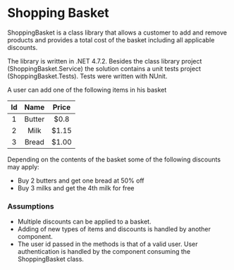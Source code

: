 # Shopping Basket
ShoppingBasket is a class library that allows a customer to add
and remove products and provides a total cost of the basket including
all applicable discounts.

The library is written in .NET 4.7.2. Besides the class library
project (ShoppingBasket.Service) the solution contains a unit 
tests project (ShoppingBasket.Tests). Tests were written with
NUnit.

A user can add one of the following items in his basket

| Id | Name   | Price |
|:-: |:------:| :----:|
| 1  | Butter | $0.8  |
| 2  | Milk   | $1.15 |
| 3  | Bread  | $1.00 |

Depending on the contents of the basket some of the
following discounts may apply:
- Buy 2 butters and get one bread at 50% off
- Buy 3 milks and get the 4th milk for free

### Assumptions
- Multiple discounts can be applied to a basket.
- Adding of new types of items and discounts is handled
by another component.
- The user id passed in the methods is that of a valid user.
User authentication is handled by the component consuming the 
ShoppingBasket class.